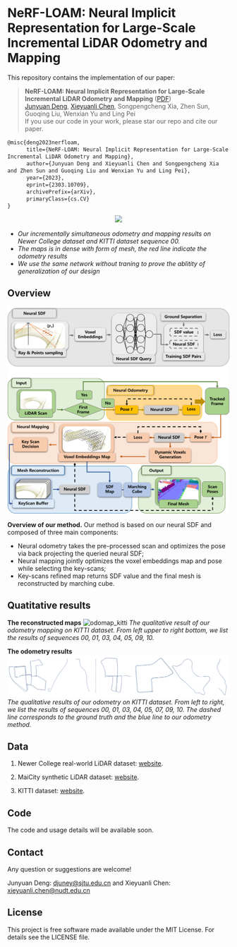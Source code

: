 # NeRF-LOAM: Neural Implicit Representation for Large-Scale Incremental LiDAR Odometry and Mapping

This repository contains the implementation of our paper:
> **NeRF-LOAM: Neural Implicit Representation for Large-Scale Incremental LiDAR Odometry and Mapping** ([PDF](https://arxiv.org/pdf/2303.10709))\
> [Junyuan Deng](https://github.com/JunyuanDeng),  [Xieyuanli Chen](https://github.com/Chen-Xieyuanli), Songpengcheng Xia, Zhen Sun, Guoqing Liu, Wenxian Yu and Ling Pei\
> If you use our code in your work, please star our repo and cite our paper.

```
@misc{deng2023nerfloam,
      title={NeRF-LOAM: Neural Implicit Representation for Large-Scale Incremental LiDAR Odometry and Mapping}, 
      author={Junyuan Deng and Xieyuanli Chen and Songpengcheng Xia and Zhen Sun and Guoqing Liu and Wenxian Yu and Ling Pei},
      year={2023},
      eprint={2303.10709},
      archivePrefix={arXiv},
      primaryClass={cs.CV}
}
```

<div align=center>
<img src="./docs/NeRFLOAM.gif"> 
</div>

- *Our incrementally simultaneous odometry and mapping results on Newer College dataset and KITTI dataset sequence 00.*
- *The maps is in dense with form of mesh, the red line indicate the odometry results*
- *We use the same network without traning to prove the ablitity of generalization of our design*


## Overview

![pipeline](./docs/pipeline.png)

**Overview of our method.** Our method is based on our neural SDF and composed of three main components:
- Neural odometry takes the pre-processed scan and optimizes the pose via back projecting the queried neural SDF; 
- Neural mapping jointly optimizes the voxel embeddings map and pose while selecting the key-scans; 
- Key-scans refined map returns SDF value and the final mesh is reconstructed by marching cube.

## Quatitative results

**The reconstructed maps**
![odomap_kitti](./docs/odomap_kitti.png)
*The qualitative result of our odometry mapping on KITTI dataset. From left upper to right bottom, we list the results of sequences 00, 01, 03, 04, 05, 09, 10.*

**The odometry results**
![odo_qual](./docs/odo_qual.png)
*The qualitative results of our odometry on KITTI dataset. From left to right, we list the results of sequences 00, 01, 03, 04, 05, 07, 09, 10. The dashed line corresponds to the ground truth and the blue line to our odometry method.*


## Data

1. Newer College real-world LiDAR dataset: [website](https://ori-drs.github.io/newer-college-dataset/download/). 

2. MaiCity synthetic LiDAR dataset: [website](https://www.ipb.uni-bonn.de/data/mai-city-dataset/).

3. KITTI dataset: [website](https://www.cvlibs.net/datasets/kitti/).

## Code

The code and usage details will be available soon.

## Contact

Any question or suggestions are welcome!

Junyuan Deng: djuney@sjtu.edu.cn and Xieyuanli Chen: xieyuanli.chen@nudt.edu.cn

## License

This project is free software made available under the MIT License. For details see the LICENSE file.
